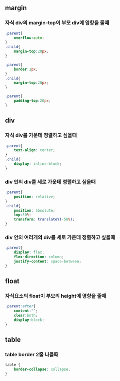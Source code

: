 ## margin

### 자식 div의 margin-top이 부모 div에 영향을  줄때

```css
.parent{
    overflow:auto;
}
.child{
    margin-top:20px;
}
```

```css
.parent{
    border:1px;
}
.child{
    margin-top:20px;
}
```

```css
.parent{
    padding-top:20px;
}
```

## div

### 자식 div를 가운데 정렬하고 싶을때

```css
.parent{
	text-align: center;
}
.child{
    display: inline-block;
}
```

### div 안의 div를 세로 가운데 정렬하고 싶을때

```css
.parent{
	position: relative;
}
.child{
    position: absolute;
    top:50%;
	transform: translateY(-50%);
}
```

### div 안의 여러개의 div를 세로 가운데 정렬하고 싶을때

```css
.parent{
	display: flex;
  	flex-direction: column;
	justify-content: space-between;
}
```

## float

### 자식요소의 float이 부모의 height에 영향을 줄때

```css
.parent:after{ 
	content:""; 
	clear:both; 
	display:block; 
}
```

## table

### table border 2줄 나올때

```css
table {
    border-collapse: collapse;
}
```

